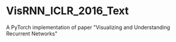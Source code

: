 # VisRNN_ICLR_2016_Text
A PyTorch implementation of paper "Visualizing and Understanding Recurrent Networks"
